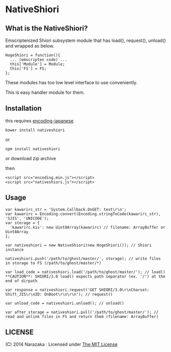 NativeShiori
================================

What is the NativeShiori?
--------------------------------

Emscriptenized Shiori subsystem module that has load(), request(), unload() and wrapped as below.

    HogeShiori = function(){
      ... (emscripten code) ...
      this['Module'] = Module;
      this['FS'] = FS;
    };

These modules has too low level interface to use conveniently.

This is easy handler module for them.

Installation
--------------------------------

this requires [encoding-japanese](https://www.npmjs.org/package/encoding-japanese)

    bower install nativeshiori

or

    npm install nativeshiori

or download zip archive

then

    <script src="encoding.min.js"></script>
    <script src="nativeshiori.js"></script>

Usage
--------------------------------

    var kawarirc_str = 'System.Callback.OnGET: test\r\n';
    var kawarirc = Encoding.convert(Encoding.stringToCode(kawarirc_str), 'SJIS', 'UNICODE');
    var storage = {
      'kawarirc.kis': new Uint8Array(kawarirc) // filename: ArrayBuffer or Uint8Array
    };
    
    var nativeshiori = new NativeShiori(new HogeShiori()); // Shiori instance
    
    nativeshiori.push('/path/to/ghost/master/', storage); // write files in storage to FS (/path/to/ghost/master/*)
    
    var load_code = nativeshiori.load('/path/to/ghost/master/'); // load() **CAUTION**: SHIORI/3.0 load() expects path separator (ex. '/') at the end of dirpath
    
    var response = nativeshiori.request('GET SHIORI/3.0\r\nCharset: Shift_JIS\r\nID: OnBoot\r\n\r\n'); // request()
    
    var unload_code = nativeshiori.unload(); // unload()
    
    var after_storage = nativeshiori.pull('/path/to/ghost/master/'); // read and unlink files in FS and return them (filename: ArrayBuffer)

LICENSE
--------------------------------

(C) 2014 Narazaka : Licensed under [The MIT License](http://narazaka.net/license/MIT?2014)
